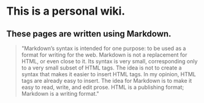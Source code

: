 # This is a personal wiki.



## These pages are written using Markdown.

<blockquote>"Markdown’s syntax is intended for one purpose: to be used as a format for writing for the web. Markdown is not a replacement for HTML, or even close to it. Its syntax is very small, corresponding only to a very small subset of HTML tags. The idea is not to create a syntax that makes it easier to insert HTML tags. In my opinion, HTML tags are already easy to insert. The idea for Markdown is to make it easy to read, write, and edit prose. HTML is a publishing format; Markdown is a writing format."</blockquote>